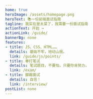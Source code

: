 ```yaml
---
home: true
heroImage: /assets/homepage.png
heroText: 📚一份前端面试指南
tagline: 我实在是太菜了，我需要一份面试指南
actionText: 开始 →
actionLink: /guide/
bannerBg: none
features:
- title: JS、CSS、HTML……
  details: 基础不牢，地动山摇。
  link: /guide/js/points/
- title: 拳打笔试
  details: 笔试题目，不要怕，只要你肯努力。
  link: /exam/
- title: 脚踢面试
  details: 自信！
  link: /interview/
postList: none
---
```

